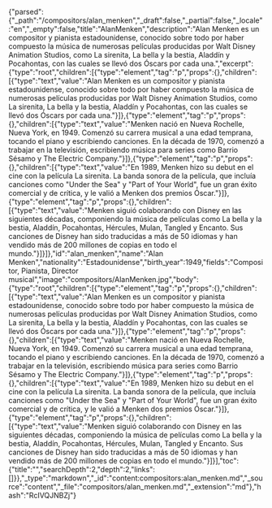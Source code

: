 {"parsed":{"_path":"/compositors/alan_menken","_draft":false,"_partial":false,"_locale":"en","_empty":false,"title":"AlanMenken","description":"Alan Menken es un compositor y pianista estadounidense, conocido sobre todo por haber compuesto la música de numerosas películas producidas por Walt Disney Animation Studios, como La sirenita, La bella y la bestia, Aladdín y Pocahontas, con las cuales se llevó dos Óscars por cada una.","excerpt":{"type":"root","children":[{"type":"element","tag":"p","props":{},"children":[{"type":"text","value":"Alan Menken es un compositor y pianista estadounidense, conocido sobre todo por haber compuesto la música de numerosas películas producidas por Walt Disney Animation Studios, como La sirenita, La bella y la bestia, Aladdín y Pocahontas, con las cuales se llevó dos Óscars por cada una."}]},{"type":"element","tag":"p","props":{},"children":[{"type":"text","value":"Menken nació en Nueva Rochelle, Nueva York, en 1949. Comenzó su carrera musical a una edad temprana, tocando el piano y escribiendo canciones. En la década de 1970, comenzó a trabajar en la televisión, escribiendo música para series como Barrio Sésamo y The Electric Company."}]},{"type":"element","tag":"p","props":{},"children":[{"type":"text","value":"En 1989, Menken hizo su debut en el cine con la película La sirenita. La banda sonora de la película, que incluía canciones como \"Under the Sea\" y \"Part of Your World\", fue un gran éxito comercial y de crítica, y le valió a Menken dos premios Óscar."}]},{"type":"element","tag":"p","props":{},"children":[{"type":"text","value":"Menken siguió colaborando con Disney en las siguientes décadas, componiendo la música de películas como La bella y la bestia, Aladdín, Pocahontas, Hércules, Mulan, Tangled y Encanto. Sus canciones de Disney han sido traducidas a más de 50 idiomas y han vendido más de 200 millones de copias en todo el mundo."}]}]},"id":"alan_menken","name":"Alan Menken","nationality":"Estadounidense","birth_year":1949,"fields":"Compositor, Pianista, Director musical","image":"compositors/AlanMenken.jpg","body":{"type":"root","children":[{"type":"element","tag":"p","props":{},"children":[{"type":"text","value":"Alan Menken es un compositor y pianista estadounidense, conocido sobre todo por haber compuesto la música de numerosas películas producidas por Walt Disney Animation Studios, como La sirenita, La bella y la bestia, Aladdín y Pocahontas, con las cuales se llevó dos Óscars por cada una."}]},{"type":"element","tag":"p","props":{},"children":[{"type":"text","value":"Menken nació en Nueva Rochelle, Nueva York, en 1949. Comenzó su carrera musical a una edad temprana, tocando el piano y escribiendo canciones. En la década de 1970, comenzó a trabajar en la televisión, escribiendo música para series como Barrio Sésamo y The Electric Company."}]},{"type":"element","tag":"p","props":{},"children":[{"type":"text","value":"En 1989, Menken hizo su debut en el cine con la película La sirenita. La banda sonora de la película, que incluía canciones como \"Under the Sea\" y \"Part of Your World\", fue un gran éxito comercial y de crítica, y le valió a Menken dos premios Óscar."}]},{"type":"element","tag":"p","props":{},"children":[{"type":"text","value":"Menken siguió colaborando con Disney en las siguientes décadas, componiendo la música de películas como La bella y la bestia, Aladdín, Pocahontas, Hércules, Mulan, Tangled y Encanto. Sus canciones de Disney han sido traducidas a más de 50 idiomas y han vendido más de 200 millones de copias en todo el mundo."}]}],"toc":{"title":"","searchDepth":2,"depth":2,"links":[]}},"_type":"markdown","_id":"content:compositors:alan_menken.md","_source":"content","_file":"compositors/alan_menken.md","_extension":"md"},"hash":"RcIVQJNBZj"}